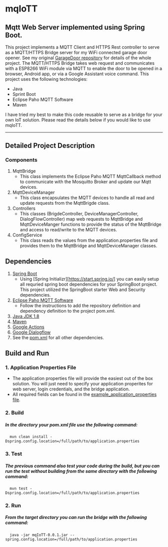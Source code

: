 # mqIoTT
## Mqtt Web Server implemented using Spring Boot. 

This project implements a MQTT Client and HTTPS Rest controller to serve as a MQTT/HTTPS Bridge server for my WiFi connected garage door opener. See my original [GarageDoor repository](https://github.com/isaacaflores2/GarageDoor) for details of the whole project. The MQTT/HTTPS Bridge takes web request and communicates with a ESP8266 WiFi module via MQTT to enable the door to be opened in a browser, Android app, or via a Google Assistant voice command. This project uses the following technologies: 
- Java 
- Sprint Boot
- Eclipse Paho MQTT Software
- Maven 

I have tried my best to make this code reusable to serve as a bridge for your own IoT solution. Please read the details below if you would like to use mqIoTT. 

---

## Detailed Project Description 
### Components
1. MqttBridge
   - This class implements the Eclipse Paho MQTT MqttCallback method to communicate with the Mosquitto Broker and update our Mqtt devices. 
2. MqttDeviceManager
   - This class encapsulates the MQTT devices to handle all read and update requests from the MqttBrigde class. 
3. Controllers
   - This classes (BrigdeController, DeviceManagerController, DialogFlowController) map web requests to MqttBridge and MqttDeviceManger functions to provide the status of the MqttBridge and access to read/write to the MQTT devices.
4. ConfigService
   - This class reads the values from the application.properties file and provides them to the MqttBridge and MqttDeviceManager classes. 


## Dependencies 
1. [Spring Boot](https://start.spring.io/)
   - Using [Spring Initializr][https://start.spring.io/] you can easily setup all requried spring boot dependencies for your SpringBoot project. This project utilized the SpringBoot starter Web and Security dependencies. 
2. [Eclipse Paho MQTT Software](https://www.eclipse.org/paho/clients/java/)
   - Follow the instructions to add the repository definition and dependency definition to the project pom.xml. 
3. [Java JDK 1.8 ](https://docs.oracle.com/javase/8/docs/technotes/guides/install/install_overview.html)
4. [Maven](https://maven.apache.org/install.html)
5. [Google Actions](https://developers.google.com/actions)
6. [Google Dialogflow](https://dialogflow.com)
7. See the [pom.xml](https://github.com/isaacaflores2/mqIoTT/blob/master/pom.xml) for all other dependencies.

## Build and Run
### 1. Application Properties File
   - The application properties file will provide the easiest out of the box solution. You will just need to specify your application properites for web server, login credentials, and the bridge application. 
   - All required fields can be found in the [example_application_properties file](https://github.com/isaacaflores2/mqIoTT/blob/master/example_%20application.properties). 
### 2. Build 
##### In the directory your pom.xml file use the following command:
      mvn clean install -Dspring.config.location=/full/path/to/application.properties
### 3. Test
##### The previous command also test your code during the build, but you can run the test without building from the same directory with the following command: 
      mvn test -Dspring.config.location=/full/path/to/application.properties
### 2. Run       
##### From the target directory you can run the bridge with the following command:
      java -jar mqIoTT-0.0.1.jar --spring.config.location=/full/path/to/application.properties
 

